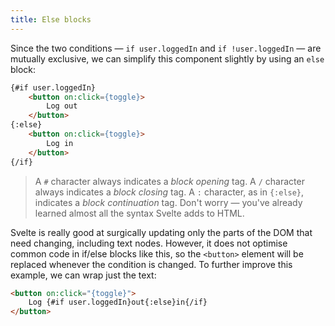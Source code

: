 ```yaml
---
title: Else blocks
---
```


Since the two conditions — `if user.loggedIn` and `if !user.loggedIn` — are mutually exclusive, we can simplify this component slightly by using an `else` block:

```html
{#if user.loggedIn}
	<button on:click={toggle}>
		Log out
	</button>
{:else}
	<button on:click={toggle}>
		Log in
	</button>
{/if}
```

> A `#` character always indicates a *block opening* tag. A `/` character always indicates a *block closing* tag. A `:` character, as in `{:else}`, indicates a *block continuation* tag. Don't worry — you've already learned almost all the syntax Svelte adds to HTML.

Svelte is really good at surgically updating only the parts of the DOM that need changing, including text nodes. However, it does not optimise common code in if/else blocks like this, so the `<button>` element will be replaced whenever the condition is changed. To further improve this example, we can wrap just the text:
```html
<button on:click="{toggle}">
	Log {#if user.loggedIn}out{:else}in{/if}
</button>
```
